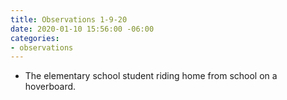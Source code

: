 ```yaml
---
title: Observations 1-9-20
date: 2020-01-10 15:56:00 -06:00
categories:
- observations
---
```


- The elementary school student riding home from school on a hoverboard.